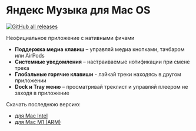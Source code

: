 # Яндекс Музыка для Mac OS

[![GitHub all releases](https://img.shields.io/github/downloads/juvirez/yandex-music-app/total)](https://github.com/juvirez/yandex-music-app/releases)

Неофициальное приложение с нативными фичами

- **Поддержка медиа клавиш** – управляй медиа кнопками, тачбаром или AirPods
- **Системные уведомления** – настраиваемые нотификации при смене трека
- **Глобальные горячие клавиши** - лайкай треки находясь в другом приложении
- **Dock и Tray меню** – просматривай треклист и управляй плеером не заходя в приложение

Скачать последнюю версию:
- [для Mac Intel](https://github.com/juvirez/yandex-music-app/releases/download/v1.6.2/Yandex-Music-Unofficial-1.6.2.dmg)
- [для Mac M1 (ARM)](https://github.com/juvirez/yandex-music-app/releases/download/v1.6.2/Yandex-Music-Unofficial-1.6.2-arm64.dmg)
